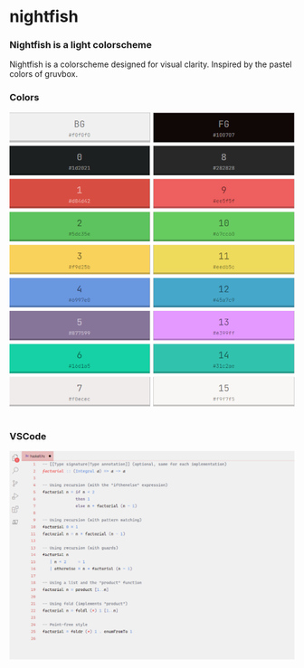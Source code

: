 # nightfish
### Nightfish is a light colorscheme
Nightfish is a colorscheme designed for visual clarity.
Inspired by the pastel colors of gruvbox.

<div align="centre">
<h3>Colors</h3>
<img src="preview/nightfish.png">
<br> <br>

### VSCode
![VSCode](preview/previewVSCODE.png)
</div>